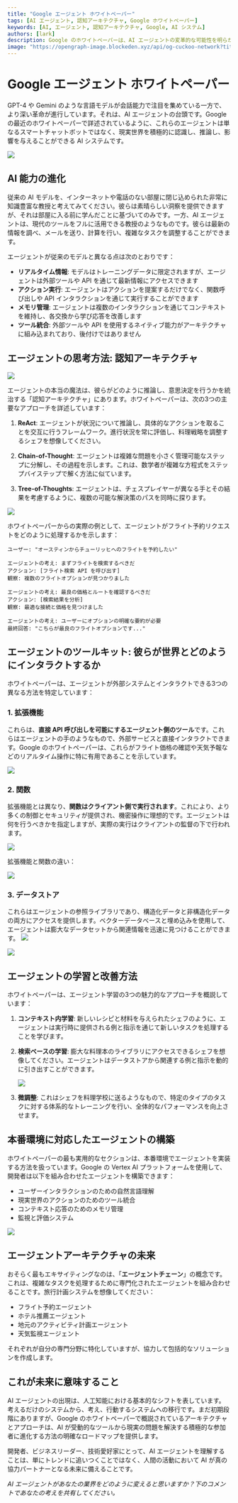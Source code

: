 ```yaml
---
title: "Google エージェント ホワイトペーパー"
tags: [AI エージェント, 認知アーキテクチャ, Google ホワイトペーパー]
keywords: [AI, エージェント, 認知アーキテクチャ, Google, AI システム]
authors: [lark]
description: Google のホワイトペーパーは、AI エージェントの変革的な可能性を明らかにし、彼らが現実世界を認識し、推論し、影響を与える能力を示しています。これらのエージェントが、リアルタイム情報アクセス、アクション実行能力、ツール統合を通じて、従来の AI モデルとどのように異なるかを発見してください。
image: "https://opengraph-image.blockeden.xyz/api/og-cuckoo-network?title=Google%20エージェント%20ホワイトペーパー"
---
```


# Google エージェント ホワイトペーパー

GPT-4 や Gemini のような言語モデルが会話能力で注目を集めている一方で、より深い革命が進行しています。それは、AI エージェントの台頭です。Google の最近のホワイトペーパーで詳述されているように、これらのエージェントは単なるスマートチャットボットではなく、現実世界を積極的に認識し、推論し、影響を与えることができる AI システムです。

![](https://opengraph-image.blockeden.xyz/api/og-cuckoo-network?title=Google%20エージェント%20ホワイトペーパー)

## AI 能力の進化

従来の AI モデルを、インターネットや電話のない部屋に閉じ込められた非常に知識豊富な教授と考えてみてください。彼らは素晴らしい洞察を提供できますが、それは部屋に入る前に学んだことに基づいてのみです。一方、AI エージェントは、現代のツールをフルに活用できる教授のようなものです。彼らは最新の情報を調べ、メールを送り、計算を行い、複雑なタスクを調整することができます。

エージェントが従来のモデルと異なる点は次のとおりです：

- **リアルタイム情報**: モデルはトレーニングデータに限定されますが、エージェントは外部ツールや API を通じて最新情報にアクセスできます
- **アクション実行**: エージェントはアクションを提案するだけでなく、関数呼び出しや API インタラクションを通じて実行することができます
- **メモリ管理**: エージェントは複数のインタラクションを通じてコンテキストを維持し、各交換から学び応答を改善します
- **ツール統合**: 外部ツールや API を使用するネイティブ能力がアーキテクチャに組み込まれており、後付けではありません

## エージェントの思考方法: 認知アーキテクチャ

![](https://cuckoo-network.b-cdn.net/google-agent-1-arch.webp)

エージェントの本当の魔法は、彼らがどのように推論し、意思決定を行うかを統治する「認知アーキテクチャ」にあります。ホワイトペーパーは、次の3つの主要なアプローチを詳述しています：

1. **ReAct**: エージェントが状況について推論し、具体的なアクションを取ることを交互に行うフレームワーク。進行状況を常に評価し、料理戦略を調整するシェフを想像してください。

2. **Chain-of-Thought**: エージェントは複雑な問題を小さく管理可能なステップに分解し、その過程を示します。これは、数学者が複雑な方程式をステップバイステップで解く方法に似ています。

3. **Tree-of-Thoughts**: エージェントは、チェスプレイヤーが異なる手とその結果を考慮するように、複数の可能な解決策のパスを同時に探ります。

![](https://cuckoo-network.b-cdn.net/google-agent-2-reasoning-in-the-orchestration-layer.webp)

ホワイトペーパーからの実際の例として、エージェントがフライト予約リクエストをどのように処理するかを示します：

```
ユーザー: "オースティンからチューリッヒへのフライトを予約したい"

エージェントの考え: まずフライトを検索するべきだ
アクション: [フライト検索 API を呼び出す]
観察: 複数のフライトオプションが見つかりました

エージェントの考え: 最良の価格とルートを確認するべきだ
アクション: [検索結果を分析]
観察: 最適な接続と価格を見つけました

エージェントの考え: ユーザーにオプションの明確な要約が必要
最終回答: "こちらが最良のフライトオプションです..."
```

## エージェントのツールキット: 彼らが世界とどのようにインタラクトするか

ホワイトペーパーは、エージェントが外部システムとインタラクトできる3つの異なる方法を特定しています：

### 1. 拡張機能

これらは、**直接 API 呼び出しを可能にするエージェント側のツール**です。これらはエージェントの手のようなもので、外部サービスと直接インタラクトできます。Google のホワイトペーパーは、これらがフライト価格の確認や天気予報などのリアルタイム操作に特に有用であることを示しています。

![](https://cuckoo-network.b-cdn.net/google-agent-3-extension.webp)

### 2. 関数
拡張機能とは異なり、**関数はクライアント側で実行されます**。これにより、より多くの制御とセキュリティが提供され、機密操作に理想的です。エージェントは何を行うべきかを指定しますが、実際の実行はクライアントの監督の下で行われます。

![](https://cuckoo-network.b-cdn.net/google-agent-8-function.webp)

拡張機能と関数の違い：

![](https://cuckoo-network.b-cdn.net/google-agent-9-diff-extensions-functions.webp)

### 3. データストア

これらはエージェントの参照ライブラリであり、構造化データと非構造化データの両方にアクセスを提供します。ベクターデータベースと埋め込みを使用して、エージェントは膨大なデータセットから関連情報を迅速に見つけることができます。
![](https://cuckoo-network.b-cdn.net/google-agent-4-data-store.webp)

![](https://cuckoo-network.b-cdn.net/google-agent-5-data-store-details.webp)

## エージェントの学習と改善方法

ホワイトペーパーは、エージェント学習の3つの魅力的なアプローチを概説しています：

1. **コンテキスト内学習**: 新しいレシピと材料を与えられたシェフのように、エージェントは実行時に提供される例と指示を通じて新しいタスクを処理することを学びます。

2. **検索ベースの学習**: 膨大な料理本のライブラリにアクセスできるシェフを想像してください。エージェントはデータストアから関連する例と指示を動的に引き出すことができます。

   ![](https://cuckoo-network.b-cdn.net/google-agent-6-rag-workflow.webp)

3. **微調整**: これはシェフを料理学校に送るようなもので、特定のタイプのタスクに対する体系的なトレーニングを行い、全体的なパフォーマンスを向上させます。

## 本番環境に対応したエージェントの構築

ホワイトペーパーの最も実用的なセクションは、本番環境でエージェントを実装する方法を扱っています。Google の Vertex AI プラットフォームを使用して、開発者は以下を組み合わせたエージェントを構築できます：

- ユーザーインタラクションのための自然言語理解
- 現実世界のアクションのためのツール統合
- コンテキスト応答のためのメモリ管理
- 監視と評価システム

![](https://cuckoo-network.b-cdn.net/google-agent-7-e2e-built-with-vertex.webp)

## エージェントアーキテクチャの未来

おそらく最もエキサイティングなのは、「**エージェントチェーン**」の概念です。これは、複雑なタスクを処理するために専門化されたエージェントを組み合わせることです。旅行計画システムを想像してください：

- フライト予約エージェント
- ホテル推薦エージェント
- 地元のアクティビティ計画エージェント
- 天気監視エージェント

それぞれが自分の専門分野に特化していますが、協力して包括的なソリューションを作成します。

## これが未来に意味すること

AI エージェントの出現は、人工知能における基本的なシフトを表しています。考えるだけのシステムから、考え、行動するシステムへの移行です。まだ初期段階にありますが、Google のホワイトペーパーで概説されているアーキテクチャとアプローチは、AI が受動的なツールから現実の問題を解決する積極的な参加者に進化する方法の明確なロードマップを提供します。

開発者、ビジネスリーダー、技術愛好家にとって、AI エージェントを理解することは、単にトレンドに追いつくことではなく、人間の活動において AI が真の協力パートナーとなる未来に備えることです。

*AI エージェントがあなたの業界をどのように変えると思いますか？下のコメントであなたの考えを共有してください。*
